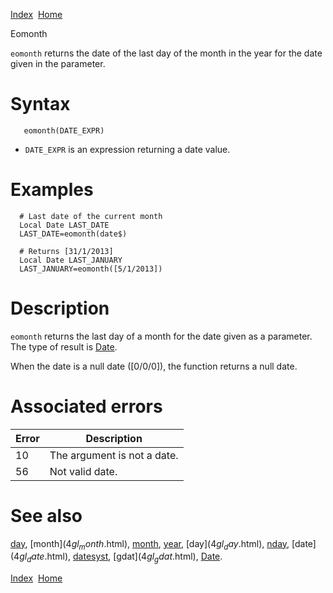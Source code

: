 [Index](index.html)  [Home](getting-started_home.html)

Eomonth

`eomonth` returns the date of the last day of the month in the year for the date given in the parameter.

# Syntax

```
   eomonth(DATE_EXPR)
```

* `DATE_EXPR` is an expression returning a date value.

# Examples

```
  # Last date of the current month
  Local Date LAST_DATE
  LAST_DATE=eomonth(date$)

  # Returns [31/1/2013]
  Local Date LAST_JANUARY
  LAST_JANUARY=eomonth([5/1/2013])
```

# Description

`eomonth` returns the last day of a month for the date given as a parameter. The type of result is [Date](4gl_date.html).

When the date is a null date ([0/0/0]), the function returns a null date.

# Associated errors

| Error | Description |
| --- | --- |
| 10 | The argument is not a date. |
| 56 | Not valid date. |

# See also

[day](4gl_day.html), [month$](4gl_month$.html), [month](4gl_month.html), [year](4gl_year.html), [day$](4gl_day$.html), [nday](4gl_nday.html), [date$](4gl_date$.html), [datesyst](4gl_datesyst.html), [gdat$](4gl_gdat$.html), [Date](4gl_date.html).

  

[Index](index.html)  [Home](getting-started_home.html)